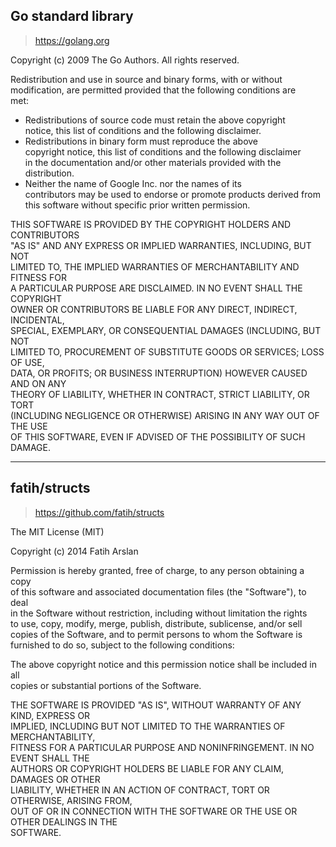 ## Go standard library

> https://golang.org

Copyright (c) 2009 The Go Authors. All rights reserved.

Redistribution and use in source and binary forms, with or without  
modification, are permitted provided that the following conditions are  
met:

   * Redistributions of source code must retain the above copyright  
notice, this list of conditions and the following disclaimer.  
   * Redistributions in binary form must reproduce the above  
copyright notice, this list of conditions and the following disclaimer  
in the documentation and/or other materials provided with the  
distribution.  
   * Neither the name of Google Inc. nor the names of its  
contributors may be used to endorse or promote products derived from  
this software without specific prior written permission.

THIS SOFTWARE IS PROVIDED BY THE COPYRIGHT HOLDERS AND CONTRIBUTORS  
"AS IS" AND ANY EXPRESS OR IMPLIED WARRANTIES, INCLUDING, BUT NOT  
LIMITED TO, THE IMPLIED WARRANTIES OF MERCHANTABILITY AND FITNESS FOR  
A PARTICULAR PURPOSE ARE DISCLAIMED. IN NO EVENT SHALL THE COPYRIGHT  
OWNER OR CONTRIBUTORS BE LIABLE FOR ANY DIRECT, INDIRECT, INCIDENTAL,  
SPECIAL, EXEMPLARY, OR CONSEQUENTIAL DAMAGES (INCLUDING, BUT NOT  
LIMITED TO, PROCUREMENT OF SUBSTITUTE GOODS OR SERVICES; LOSS OF USE,  
DATA, OR PROFITS; OR BUSINESS INTERRUPTION) HOWEVER CAUSED AND ON ANY  
THEORY OF LIABILITY, WHETHER IN CONTRACT, STRICT LIABILITY, OR TORT  
(INCLUDING NEGLIGENCE OR OTHERWISE) ARISING IN ANY WAY OUT OF THE USE  
OF THIS SOFTWARE, EVEN IF ADVISED OF THE POSSIBILITY OF SUCH DAMAGE.

---

## fatih/structs

> https://github.com/fatih/structs

The MIT License (MIT)

Copyright (c) 2014 Fatih Arslan

Permission is hereby granted, free of charge, to any person obtaining a copy  
of this software and associated documentation files (the "Software"), to deal  
in the Software without restriction, including without limitation the rights  
to use, copy, modify, merge, publish, distribute, sublicense, and/or sell  
copies of the Software, and to permit persons to whom the Software is  
furnished to do so, subject to the following conditions:

The above copyright notice and this permission notice shall be included in all  
copies or substantial portions of the Software.

THE SOFTWARE IS PROVIDED "AS IS", WITHOUT WARRANTY OF ANY KIND, EXPRESS OR  
IMPLIED, INCLUDING BUT NOT LIMITED TO THE WARRANTIES OF MERCHANTABILITY,  
FITNESS FOR A PARTICULAR PURPOSE AND NONINFRINGEMENT. IN NO EVENT SHALL THE  
AUTHORS OR COPYRIGHT HOLDERS BE LIABLE FOR ANY CLAIM, DAMAGES OR OTHER  
LIABILITY, WHETHER IN AN ACTION OF CONTRACT, TORT OR OTHERWISE, ARISING FROM,  
OUT OF OR IN CONNECTION WITH THE SOFTWARE OR THE USE OR OTHER DEALINGS IN THE  
SOFTWARE.
